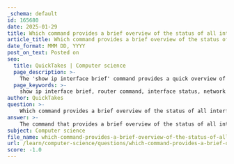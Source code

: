 ```yaml
---
_schema: default
id: 165680
date: 2025-01-29
title: Which command provides a brief overview of the status of all interfaces on a router?
article_title: Which command provides a brief overview of the status of all interfaces on a router?
date_format: MMM DD, YYYY
post_on_text: Posted on
seo:
  title: QuickTakes | Computer science
  page_description: >-
    The 'show ip interface brief' command provides a quick overview of all interfaces on a router, detailing their IP addresses and operational status.
  page_keywords: >-
    show ip interface brief, router command, interface status, network interfaces, IP addresses, operational status, CLI, network administration
author: QuickTakes
question: >-
    Which command provides a brief overview of the status of all interfaces on a router?
answer: >-
    The command that provides a brief overview of the status of all interfaces on a router is:\n\n```plaintext\nshow ip interface brief\n```\n\nThis command displays a summary of the interfaces, including their IP addresses and operational status (up or down). It is commonly used for quick verification of interface configurations and statuses. \n\nFor example, you would enter the command in the router's command line interface (CLI) as follows:\n\n```plaintext\nRouter# show ip interface brief\n```\n\nThis will yield an output that summarizes the key information for all network interfaces on the router, making it an essential tool for network administrators to quickly assess the state of the router's interfaces.
subject: Computer science
file_name: which-command-provides-a-brief-overview-of-the-status-of-all-interfaces-on-a-router.md
url: /learn/computer-science/questions/which-command-provides-a-brief-overview-of-the-status-of-all-interfaces-on-a-router
score: -1.0
---
```


&nbsp;